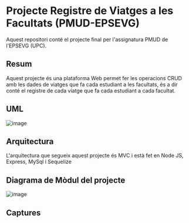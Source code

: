 # Projecte Registre de Viatges a les Facultats  (PMUD-EPSEVG)
Aquest repositori conté el projecte final per l'assignatura PMUD de l'EPSEVG (UPC). 

## Resum
Aquest projecte és una plataforma Web permet fer les operacions CRUD amb les dades de viatges que fa cada estudiant a les facultats, és a dir conté el registre de cada viatge que fa cada estudiant a cada facultat. 

## UML
![image](https://user-images.githubusercontent.com/29677743/139540228-de8545a6-337b-444f-9bfd-ed99e12526ec.png)

## Arquitectura
L'arquitectura que segueix aquest projecte és MVC i està fet en Node JS, Express, MySql i Sequelize

## Diagrama de Mòdul del projecte
![image](https://user-images.githubusercontent.com/29677743/139540423-34949a11-b61e-4b86-90e1-1c1863c936c5.png)

## Captures
